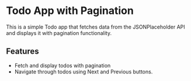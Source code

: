 # Todo App with Pagination

This is a simple Todo app that fetches data from the JSONPlaceholder API and displays it with pagination functionality.

## Features

- Fetch and display todos with pagination
- Navigate through todos using Next and Previous buttons.
